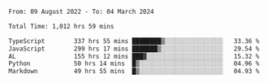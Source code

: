 
<!--START_SECTION:waka-->

```txt
From: 09 August 2022 - To: 04 March 2024

Total Time: 1,012 hrs 59 mins

TypeScript        337 hrs 55 mins ████████▒░░░░░░░░░░░░░░░░   33.36 %
JavaScript        299 hrs 17 mins ███████▒░░░░░░░░░░░░░░░░░   29.54 %
AL                155 hrs 12 mins ███▓░░░░░░░░░░░░░░░░░░░░░   15.32 %
Python            50 hrs 14 mins  █▒░░░░░░░░░░░░░░░░░░░░░░░   04.96 %
Markdown          49 hrs 55 mins  █▒░░░░░░░░░░░░░░░░░░░░░░░   04.93 %
```

<!--END_SECTION:waka-->











